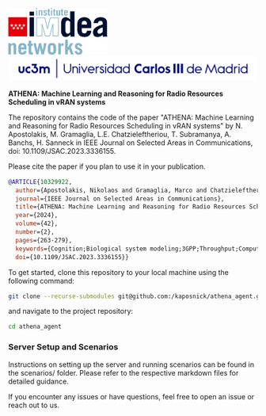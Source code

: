 <img src="imdea.png" width="200" float="left" >
<img src="uc3m.png"  width="600">

<b>ATHENA: Machine Learning and Reasoning for Radio Resources Scheduling in vRAN systems</b> 

The repository contains the code of the paper "ATHENA: Machine Learning and Reasoning for Radio Resources Scheduling in vRAN systems" by N. Apostolakis, M. Gramaglia, L.E. Chatzieleftheriou, T. Subramanya, A. Banchs, H. Sanneck in IEEE Journal on Selected Areas in Communications, doi: 10.1109/JSAC.2023.3336155.

Please cite the paper if you plan to use it in your publication.

```BibTex
@ARTICLE{10329922,
  author={Apostolakis, Nikolaos and Gramaglia, Marco and Chatzieleftheriou, Livia Elena and Subramanya, Tejas and Banchs, Albert and Sanneck, Henning},
  journal={IEEE Journal on Selected Areas in Communications}, 
  title={ATHENA: Machine Learning and Reasoning for Radio Resources Scheduling in vRAN Systems}, 
  year={2024},
  volume={42},
  number={2},
  pages={263-279},
  keywords={Cognition;Biological system modeling;3GPP;Throughput;Computer architecture;Automation;Radio access networks;vRAN;radio resource scheduling;deep reinforcement learning;machine reasoning},
  doi={10.1109/JSAC.2023.3336155}}
```

To get started, clone this repository to your local machine using the following command:
```bash
git clone --recurse-submodules git@github.com:/kaposnick/athena_agent.git
```

and navigate to the project repository:
```bash
cd athena_agent
```

### Server Setup and Scenarios
Instructions on setting up the server and running scenarios can be found in the scenarios/ folder. Please refer to the respective markdown files for detailed guidance.

If you encounter any issues or have questions, feel free to open an issue or reach out to us.
